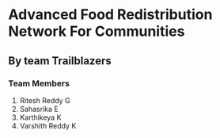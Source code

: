 # Advanced Food Redistribution Network For Communities
## By team Trailblazers

### Team Members
1) Ritesh Reddy G
2) Sahasrika E
3) Karthikeya K
4) Varshith Reddy K